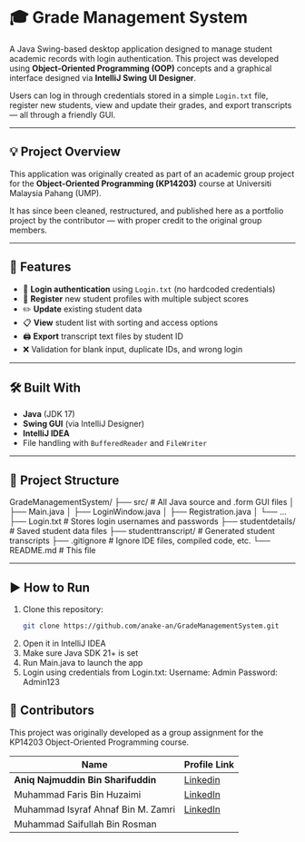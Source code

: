 # 🎓 Grade Management System

A Java Swing-based desktop application designed to manage student academic records with login authentication. This project was developed using **Object-Oriented Programming (OOP)** concepts and a graphical interface designed via **IntelliJ Swing UI Designer**.

Users can log in through credentials stored in a simple `Login.txt` file, register new students, view and update their grades, and export transcripts — all through a friendly GUI.

---

## 💡 Project Overview

This application was originally created as part of an academic group project for the **Object-Oriented Programming (KP14203)** course at Universiti Malaysia Pahang (UMP).

It has since been cleaned, restructured, and published here as a portfolio project by the contributor — with proper credit to the original group members.

---

## 🚀 Features

- 🔐 **Login authentication** using `Login.txt` (no hardcoded credentials)
- 🧑 **Register** new student profiles with multiple subject scores
- ✏️ **Update** existing student data
- 📋 **View** student list with sorting and access options
- 🖨️ **Export** transcript text files by student ID
- ❌ Validation for blank input, duplicate IDs, and wrong login

---

## 🛠️ Built With

- **Java** (JDK 17)
- **Swing GUI** (via IntelliJ Designer)
- **IntelliJ IDEA**
- File handling with `BufferedReader` and `FileWriter`

---

## 📁 Project Structure

GradeManagementSystem/
├── src/ # All Java source and .form GUI files
│ ├── Main.java
│ ├── LoginWindow.java
│ ├── Registration.java
│ └── ...
├── Login.txt # Stores login usernames and passwords
├── studentdetails/ # Saved student data files
├── studenttranscript/ # Generated student transcripts
├── .gitignore # Ignore IDE files, compiled code, etc.
└── README.md # This file

---

## ▶️ How to Run

1. Clone this repository:
   ```bash
   git clone https://github.com/anake-an/GradeManagementSystem.git
2. Open it in IntelliJ IDEA
3. Make sure Java SDK 21+ is set
4. Run Main.java to launch the app
5. Login using credentials from Login.txt:
     Username: Admin
     Password: Admin123

## 👥 Contributors

This project was originally developed as a group assignment for the KP14203 Object-Oriented Programming course.

| Name                                   | Profile Link                                                    |
|----------------------------------------|-----------------------------------------------------------------|
| **Aniq Najmuddin Bin Sharifuddin**     | [Linkedin](www.linkedin.com/in/aniqnaj)                         |
| Muhammad Faris Bin Huzaimi             | [LinkedIn](www.linkedin.com/in/farishuz)                        |
| Muhammad Isyraf Ahnaf Bin M. Zamri     | [LinkedIn](www.linkedin.com/in/muhammad-isyraf-ahnaf-320557256) |
| Muhammad Saifullah Bin Rosman          |                                                                 |


